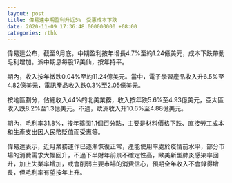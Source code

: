 ```yaml
---
layout: post
title: 偉易達中期盈利升近5%　受惠成本下跌
date: 2020-11-09 17:36:48.000000000 +08:00
categories: rthk
---
```


偉易達公布，截至9月底，中期盈利按年增長4.7%至約1.24億美元，成本下跌帶動毛利增加。派中期息每股17美仙，按年持平。

期內，收入按年微跌0.04%至約11.24億美元。當中，電子學習產品收入升6.5%至4.82億美元，電訊產品收入跌0.3%至2.05億美元。

按地區劃分，佔總收入44%的北美業務，收入按年跌5.6%至4.93億美元，亞太區收入跌8.2%至1.3億美元。不過，歐洲收入升10.6%至4.88億美元。

期內，毛利率31.8%，按年擴闊1.1個百分點，主要是材料價格下跌、直接勞工成本和生產支出因人民幣貶值而受惠等。

偉易達表示，近月業務運作已逐漸恢復正常，產能使用率處於疫情前水平，部分市場的消費需求大幅回升，不過下半財年前景不確定性高，歐美新型肺炎感染率回升，加上失業率增加，或會削弱主要市場的消費信心，預期全年收入不會錄得增長，但毛利率有望按年上升。
